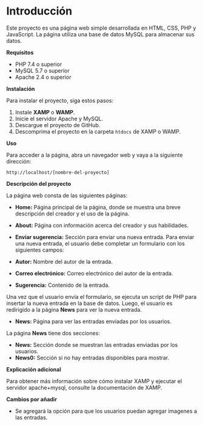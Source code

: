 # Introducción

Este proyecto es una página web simple desarrollada en HTML, CSS, PHP y JavaScript. La página utiliza una base de datos MySQL para almacenar sus datos.

**Requisitos**

* PHP 7.4 o superior
* MySQL 5.7 o superior
* Apache 2.4 o superior

**Instalación**

Para instalar el proyecto, siga estos pasos:

1. Instale **XAMP** o **WAMP**.
2. Inicie el servidor Apache y MySQL.
3. Descargue el proyecto de GitHub.
4. Descomprima el proyecto en la carpeta `htdocs` de XAMP o WAMP.

**Uso**

Para acceder a la página, abra un navegador web y vaya a la siguiente dirección:

```
http://localhost/[nombre-del-proyecto]
```

**Descripción del proyecto**

La página web consta de las siguientes páginas:

* **Home:** Página principal de la página, donde se muestra una breve descripción del creador y el uso de la página.
* **About:** Página con información acerca del creador y sus habilidades.
* **Enviar sugerencia:** Sección para enviar una nueva entrada.
Para enviar una nueva entrada, el usuario debe completar un formulario con los siguientes campos:

* **Autor:** Nombre del autor de la entrada.
* **Correo electrónico:** Correo electrónico del autor de la entrada.
* **Sugerencia:** Contenido de la entrada.

Una vez que el usuario envía el formulario, se ejecuta un script de PHP para insertar la nueva entrada en la base de datos. Luego, el usuario es redirigido a la página **News** para ver la nueva entrada.

* **News:** Página para ver las entradas enviadas por los usuarios.

La página **News** tiene dos secciones:

* **News:** Sección donde se muestran las entradas enviadas por los usuarios.
* **News0:** Sección si no hay entradas disponibles para mostrar.

**Explicación adicional**

Para obtener más información sobre cómo instalar XAMP y ejecutar el servidor apache+mysql, consulte la documentación de XAMP.

**Cambios por añadir**

* Se agregará la opción para que los usuarios puedan agregar imagenes a las entradas.
